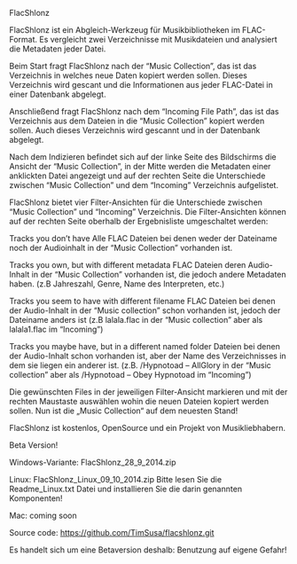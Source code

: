 FlacShlonz

FlacShlonz ist ein Abgleich-Werkzeug für Musikbibliotheken im FLAC-Format. Es vergleicht zwei Verzeichnisse mit Musikdateien und analysiert die Metadaten jeder Datei.

Beim Start fragt FlacShlonz nach der “Music Collection”, das ist das Verzeichnis in welches neue Daten kopiert werden sollen. Dieses Verzeichnis wird gescant und die Informationen aus jeder FLAC-Datei in einer Datenbank abgelegt.

Anschließend fragt FlacShlonz nach dem “Incoming File Path”, das ist das Verzeichnis aus dem Dateien in die “Music Collection” kopiert werden sollen. Auch dieses Verzeichnis wird gescannt und in der Datenbank abgelegt.

Nach dem Indizieren befindet sich auf der linke Seite des Bildschirms die Ansicht der “Music Collection”, in der Mitte werden die Metadaten einer anklickten Datei angezeigt und auf der rechten Seite die Unterschiede zwischen “Music Collection” und dem “Incoming” Verzeichnis aufgelistet.

FlacShlonz bietet vier Filter-Ansichten für die Unterschiede zwischen “Music Collection” und “Incoming” Verzeichnis. Die Filter-Ansichten können auf der rechten Seite oberhalb der Ergebnisliste umgeschaltet werden:

Tracks you don’t have
Alle FLAC Dateien bei denen weder der Dateiname noch der Audioinhalt in der “Music Collection” vorhanden ist.

Tracks you own, but with different metadata
FLAC Dateien deren Audio-Inhalt in der “Music Collection” vorhanden ist, die jedoch andere Metadaten haben.
(z.B Jahreszahl, Genre, Name des Interpreten, etc.)

Tracks you seem to have with different filename
FLAC Dateien bei denen der Audio-Inhalt in der “Music collection” schon vorhanden ist, jedoch der Dateiname anders ist
(z.B lalala.flac in der “Music collection” aber als lalala1.flac im “Incoming”)

Tracks you maybe have, but in a different named folder
Dateien bei denen der Audio-Inhalt schon vorhanden ist, aber der Name des Verzeichnisses in dem sie liegen ein anderer ist.
(z.B. /Hypnotoad – AllGlory in der “Music collection” aber als /Hypnotoad – Obey Hypnotoad im “Incoming”)

Die gewünschten Files in der jeweiligen Filter-Ansicht markieren und mit der rechten Maustaste auswählen wohin die neuen Dateien kopiert werden sollen. Nun ist die „Music Collection“ auf dem neuesten Stand!

FlacShlonz ist kostenlos, OpenSource und ein Projekt von Musikliebhabern.

Beta Version!

Windows-Variante:
FlacShlonz_28_9_2014.zip

Linux:
FlacShlonz_Linux_09_10_2014.zip
Bitte lesen Sie die Readme_Linux.txt Datei und installieren Sie die darin genannten Komponenten!

Mac: coming soon

Source code: https://github.com/TimSusa/flacshlonz.git

Es handelt sich um eine Betaversion deshalb: Benutzung auf eigene Gefahr!
